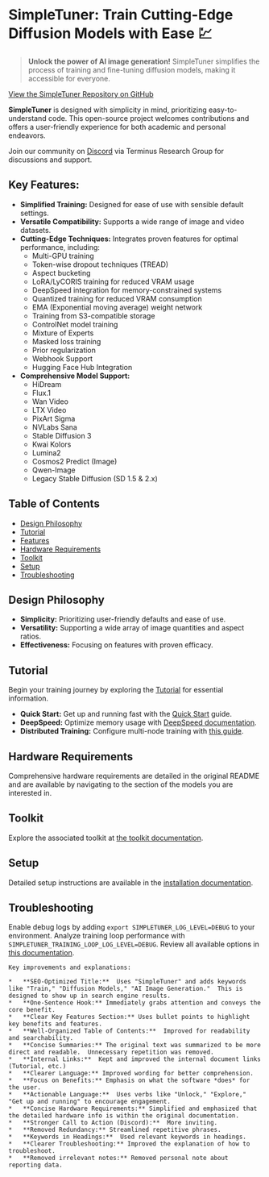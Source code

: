 # SimpleTuner: Train Cutting-Edge Diffusion Models with Ease 💹

> **Unlock the power of AI image generation!** SimpleTuner simplifies the process of training and fine-tuning diffusion models, making it accessible for everyone.

[View the SimpleTuner Repository on GitHub](https://github.com/bghira/SimpleTuner)

**SimpleTuner** is designed with simplicity in mind, prioritizing easy-to-understand code. This open-source project welcomes contributions and offers a user-friendly experience for both academic and personal endeavors.

Join our community on [Discord](https://discord.gg/CVzhX7ZA) via Terminus Research Group for discussions and support.

## Key Features:

*   **Simplified Training:** Designed for ease of use with sensible default settings.
*   **Versatile Compatibility:** Supports a wide range of image and video datasets.
*   **Cutting-Edge Techniques:** Integrates proven features for optimal performance, including:
    *   Multi-GPU training
    *   Token-wise dropout techniques (TREAD)
    *   Aspect bucketing
    *   LoRA/LyCORIS training for reduced VRAM usage
    *   DeepSpeed integration for memory-constrained systems
    *   Quantized training for reduced VRAM consumption
    *   EMA (Exponential moving average) weight network
    *   Training from S3-compatible storage
    *   ControlNet model training
    *   Mixture of Experts
    *   Masked loss training
    *   Prior regularization
    *   Webhook Support
    *   Hugging Face Hub Integration
*   **Comprehensive Model Support:**
    *   HiDream
    *   Flux.1
    *   Wan Video
    *   LTX Video
    *   PixArt Sigma
    *   NVLabs Sana
    *   Stable Diffusion 3
    *   Kwai Kolors
    *   Lumina2
    *   Cosmos2 Predict (Image)
    *   Qwen-Image
    *   Legacy Stable Diffusion (SD 1.5 & 2.x)

## Table of Contents

*   [Design Philosophy](#design-philosophy)
*   [Tutorial](#tutorial)
*   [Features](#features)
*   [Hardware Requirements](#hardware-requirements)
*   [Toolkit](#toolkit)
*   [Setup](#setup)
*   [Troubleshooting](#troubleshooting)

## Design Philosophy

*   **Simplicity:** Prioritizing user-friendly defaults and ease of use.
*   **Versatility:** Supporting a wide array of image quantities and aspect ratios.
*   **Effectiveness:** Focusing on features with proven efficacy.

## Tutorial

Begin your training journey by exploring the [Tutorial](/TUTORIAL.md) for essential information.

*   **Quick Start:** Get up and running fast with the [Quick Start](/documentation/QUICKSTART.md) guide.
*   **DeepSpeed:** Optimize memory usage with [DeepSpeed documentation](/documentation/DEEPSPEED.md).
*   **Distributed Training:** Configure multi-node training with [this guide](/documentation/DISTRIBUTED.md).

## Hardware Requirements

Comprehensive hardware requirements are detailed in the original README and are available by navigating to the section of the models you are interested in.

## Toolkit

Explore the associated toolkit at [the toolkit documentation](/toolkit/README.md).

## Setup

Detailed setup instructions are available in the [installation documentation](/INSTALL.md).

## Troubleshooting

Enable debug logs by adding `export SIMPLETUNER_LOG_LEVEL=DEBUG` to your environment. Analyze training loop performance with `SIMPLETUNER_TRAINING_LOOP_LOG_LEVEL=DEBUG`. Review all available options in [this documentation](/OPTIONS.md).
```
Key improvements and explanations:

*   **SEO-Optimized Title:**  Uses "SimpleTuner" and adds keywords like "Train," "Diffusion Models," "AI Image Generation."  This is designed to show up in search engine results.
*   **One-Sentence Hook:** Immediately grabs attention and conveys the core benefit.
*   **Clear Key Features Section:** Uses bullet points to highlight key benefits and features.
*   **Well-Organized Table of Contents:**  Improved for readability and searchability.
*   **Concise Summaries:** The original text was summarized to be more direct and readable.  Unnecessary repetition was removed.
*   **Internal Links:**  Kept and improved the internal document links (Tutorial, etc.)
*   **Clearer Language:** Improved wording for better comprehension.
*   **Focus on Benefits:** Emphasis on what the software *does* for the user.
*   **Actionable Language:**  Uses verbs like "Unlock," "Explore," "Get up and running" to encourage engagement.
*   **Concise Hardware Requirements:** Simplified and emphasized that the detailed hardware info is within the original documentation.
*   **Stronger Call to Action (Discord):**  More inviting.
*   **Removed Redundancy:** Streamlined repetitive phrases.
*   **Keywords in Headings:**  Used relevant keywords in headings.
*   **Clearer Troubleshooting:** Improved the explanation of how to troubleshoot.
*   **Removed irrelevant notes:** Removed personal note about reporting data.